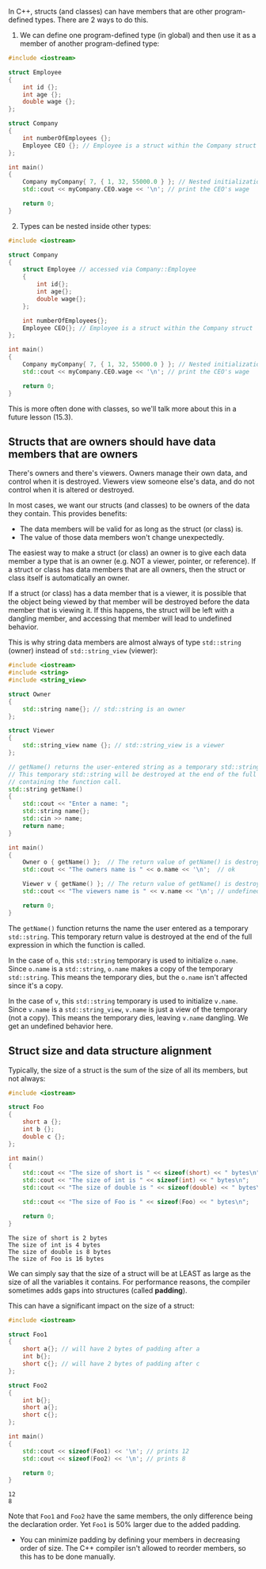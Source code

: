 In C++, structs (and classes) can have members that are other program-defined types. There are 2 ways to do this.

1. We can define one program-defined type (in global) and then use it as a member of another program-defined type:
```cpp
#include <iostream>

struct Employee
{
    int id {};
    int age {};
    double wage {};
};

struct Company
{
    int numberOfEmployees {};
    Employee CEO {}; // Employee is a struct within the Company struct
};

int main()
{
    Company myCompany{ 7, { 1, 32, 55000.0 } }; // Nested initialization list to initialize Employee
    std::cout << myCompany.CEO.wage << '\n'; // print the CEO's wage

    return 0;
}
```

2. Types can be nested inside other types:
```cpp
#include <iostream>

struct Company
{
    struct Employee // accessed via Company::Employee
    {
        int id{};
        int age{};
        double wage{};
    };

    int numberOfEmployees{};
    Employee CEO{}; // Employee is a struct within the Company struct
};

int main()
{
    Company myCompany{ 7, { 1, 32, 55000.0 } }; // Nested initialization list to initialize Employee
    std::cout << myCompany.CEO.wage << '\n'; // print the CEO's wage

    return 0;
}
```

This is more often done with classes, so we'll talk more about this in a future lesson (15.3).

## Structs that are owners should have data members that are owners

There's owners and there's viewers. Owners manage their own data, and control when it is destroyed. Viewers view someone else's data, and do not control when it is altered or destroyed.

In most cases, we want our structs (and classes) to be owners of the data they contain. This provides benefits:
- The data members will be valid for as long as the struct (or class) is.
- The value of those data members won't change unexpectedly.

The easiest way to make a struct (or class) an owner is to give each data member a type that is an owner (e.g. NOT a viewer, pointer, or reference). If a struct or class has data members that are all owners, then the struct or class itself is automatically an owner.

If a struct (or class) has a data member that is a viewer, it is possible that the object being viewed by that member will be destroyed before the data member that is viewing it. If this happens, the struct will be left with a dangling member, and accessing that member will lead to undefined behavior.

This is why string data members are almost always of type `std::string` (owner) instead of `std::string_view` (viewer):
```cpp
#include <iostream>
#include <string>
#include <string_view>

struct Owner
{
    std::string name{}; // std::string is an owner
};

struct Viewer
{
    std::string_view name {}; // std::string_view is a viewer
};

// getName() returns the user-entered string as a temporary std::string
// This temporary std::string will be destroyed at the end of the full expression
// containing the function call.
std::string getName()
{
    std::cout << "Enter a name: ";
    std::string name{};
    std::cin >> name;
    return name;
}

int main()
{
    Owner o { getName() };  // The return value of getName() is destroyed just after initialization
    std::cout << "The owners name is " << o.name << '\n';  // ok

    Viewer v { getName() }; // The return value of getName() is destroyed just after initialization
    std::cout << "The viewers name is " << v.name << '\n'; // undefined behavior

    return 0;
}
```

The `getName()` function returns the name the user entered as a temporary `std::string`. This temporary return value is destroyed at the end of the full expression in which the function is called.

In the case of `o`, this `std::string` temporary is used to initialize `o.name`. Since `o.name` is a `std::string`, `o.name` makes a copy of the temporary `std::string`. This means the temporary dies, but the `o.name` isn't affected since it's a copy.

In the case of `v`, this `std::string` temporary is used to initialize `v.name`. Since `v.name` is a `std::string_view`, `v.name` is just a view of the temporary (not a copy). This means the temporary dies, leaving `v.name` dangling. We get an undefined behavior here.

## Struct size and data structure alignment

Typically, the size of a struct is the sum of the size of all its members, but not always:
```cpp
#include <iostream>

struct Foo
{
    short a {};
    int b {};
    double c {};
};

int main()
{
    std::cout << "The size of short is " << sizeof(short) << " bytes\n";
    std::cout << "The size of int is " << sizeof(int) << " bytes\n";
    std::cout << "The size of double is " << sizeof(double) << " bytes\n";

    std::cout << "The size of Foo is " << sizeof(Foo) << " bytes\n";

    return 0;
}
```

```
The size of short is 2 bytes
The size of int is 4 bytes
The size of double is 8 bytes
The size of Foo is 16 bytes
```

We can simply say that the size of a struct will be at LEAST as large as the size of all the variables it contains. For performance reasons, the compiler sometimes adds gaps into structures (called **padding**).

This can have a significant impact on the size of a struct:
```cpp
#include <iostream>

struct Foo1
{
    short a{}; // will have 2 bytes of padding after a
    int b{};
    short c{}; // will have 2 bytes of padding after c
};

struct Foo2
{
    int b{};
    short a{};
    short c{};
};

int main()
{
    std::cout << sizeof(Foo1) << '\n'; // prints 12
    std::cout << sizeof(Foo2) << '\n'; // prints 8

    return 0;
}
```

```
12
8
```

Note that `Foo1` and `Foo2` have the same members, the only difference being the declaration order. Yet `Foo1` is 50% larger due to the added padding.

- You can minimize padding by defining your members in decreasing order of size. The C++ compiler isn't allowed to reorder members, so this has to be done manually.


